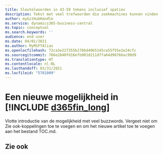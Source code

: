 ```yaml
---
title: Sleutelwoorden in 43-59 tekens inclusief spaties
description: Tekst met veel trefwoorden die zoekmachines kunnen vinden.
author: myGitHubHandle
ms.service: dynamics365-business-central
ms.topic: conceptual
ms.search.keywords: ''
audience: end user
ms.date: 04/01/2021
ms.author: MyMSFTAlias
ms.openlocfilehash: 72ca3e227355b2786d40b5145ca55f55e2e24cfc
ms.sourcegitcommit: 766e2840fd16efb901d211d7fa64d96766ac99d9
ms.translationtype: HT
ms.contentlocale: nl-NL
ms.lasthandoff: 03/31/2021
ms.locfileid: "5781009"
---
```

# <a name="a-new-capability-in-d365fin_long"></a>Een nieuwe mogelijkheid in [!INCLUDE [d365fin_long](includes/d365fin_long_md.md)]

Vlotte introductie van de mogelijkheid met veel buzzwords. Vergeet niet om Zie ook-koppelingen toe te voegen en om het nieuwe artikel toe te voegen aan het bestand TOC.md.  

## <a name="see-also"></a>Zie ook
